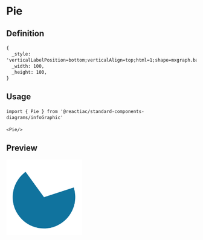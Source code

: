 # Pie

## Definition

```
{
  _style: 'verticalLabelPosition=bottom;verticalAlign=top;html=1;shape=mxgraph.basic.pie;fillColor=#10739E;strokeColor=none;startAngle=0.2;endAngle=0.9;',
  _width: 100,
  _height: 100,
}
```

## Usage

```
import { Pie } from '@reactiac/standard-components-diagrams/infoGraphic'

<Pie/>
```

## Preview

<img src="./pie.png" width="200"/>
